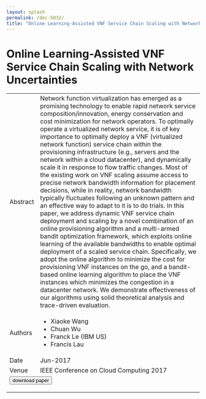 ```yaml
---
layout: splash
permalink: /doc-5032/
title: "Online Learning-Assisted VNF Service Chain Scaling with Network Uncertainties"
---
```


# Online Learning-Assisted VNF Service Chain Scaling with Network Uncertainties

<table>
    <tbody>
    <tr>
        <td>Abstract</td>
        <td>Network function virtualization has emerged as a promising technology to enable rapid network service composition/innovation, energy conservation and cost minimization for network operators. To optimally operate a virtualized network service, it is of key importance to optimally deploy a VNF (virtualized network function) service chain within the provisioning infrastructure (e.g., servers and the network within a cloud datacenter), and dynamically scale it in response to flow traffic changes. Most of the existing work on VNF scaling assume access to precise network bandwidth information for placement decisions, while in reality, network bandwidth typically fluctuates following an unknown pattern and an effective way to adapt to it is to do trials. In this paper, we address dynamic VNF service chain deployment and scaling by a novel combination of an online provisioning algorithm and a multi-armed bandit optimization framework, which exploits online learning of the available bandwidths to enable optimal deployment of a scaled service chain. Specifically, we adopt the online algorithm to minimize the cost for provisioning VNF instances on the go, and a bandit-based online learning algorithm to place the VNF instances which minimizes the congestion in a datacenter network. We demonstrate effectiveness of our algorithms using solid theoretical analysis and trace-driven evaluation.</td>
    </tr>
    <tr>
        <td>Authors</td>
        <td>
            <ul>
                <li>Xiaoke Wang</li>
                <li>Chuan Wu</li>
                <li>Franck Le (IBM US)</li>
                <li>Francis Lau</li>
            </ul>
        </td>
    </tr>
    <tr>
        <td>Date</td>
        <td>Jun-2017</td>
    </tr>
    <tr>
        <td>Venue</td>
        <td>IEEE Conference on Cloud Computing 2017</td>
    </tr>
        <tr>
            <td colspan="2">
                <form method="get" action="https://dais-ita.org/sites/default/files/4965.pdf">
                    <button type="submit">download paper</button>
                </form>
            </td>
        </tr>
    </tbody>
</table>
